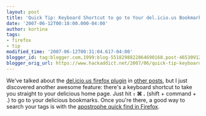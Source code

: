 ```yaml
---
layout: post
title: 'Quick Tip: Keyboard Shortcut to go to Your del.icio.us Bookmarks in Firefox'
date: '2007-06-12T00:18:00.000-04:00'
author: kortina
tags:
- firefox
- tip
modified_time: '2007-06-12T00:31:04.617-04:00'
blogger_id: tag:blogger.com,1999:blog-5518298822864690168.post-4653091245718753237
blogger_orig_url: https://www.hackaddict.net/2007/06/quick-tip-keyboard-shortcut-to-go-to.html
---
```


We've talked about the <a href="http://del.icio.us/help/firefox/extension" title="del.icio.us/help/firefox/extension">del.icio.us firefox plugin</a> in <a href="http://hackaddict.blogspot.com/2007/03/quick-tip-noobs-delicious-guide.html" title="hackaddict.net: Noob's Del.icio.us Guide">other posts</a>, but I just discovered another awesome feature: there's a keyboard shortcut to take you straight to your delicious home page.  Just hit <b><code>⇧</code> ⌘ .</b> (shift + command + .) to go to your delicious bookmarks.  Once you're there, a good way to search your tags is with the <a href="http://hackaddict.blogspot.com/2007/02/regarding-quick-find-in-firefox.html" title="hackaddict.net: Regarding the Quick Find in Firefox">apostrophe quick find in Firefox</a>.